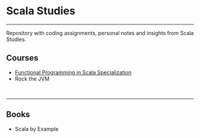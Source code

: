 # Scala Studies

---
Repository with coding assignments, personal notes and insights from Scala Studies.

## Courses

* [Functional Programming in Scala Specialization](./Functional%20Programming%20Specialization/func_prog_spec.md)
* Rock the JVM

<br>

---

## Books

* Scala by Example
